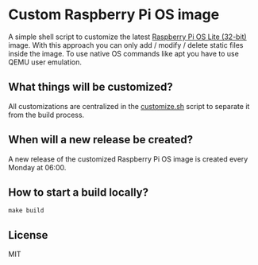 # Custom Raspberry Pi OS image

A simple shell script to customize the latest [Raspberry Pi OS Lite (32-bit)](https://www.raspberrypi.org/software/operating-systems/) image.
With this approach you can only add / modify / delete static files inside the image.
To use native OS commands like apt you have to use QEMU user emulation.

## What things will be customized?

All customizations are centralized in the [customize.sh](https://github.com/escalate/custom-raspberry-pi-os-image/blob/master/customize.sh) script to separate it from the build process.

## When will a new release be created?

A new release of the customized Raspberry Pi OS image is created every Monday at 06:00.

## How to start a build locally?

```
make build
```

## License

MIT
